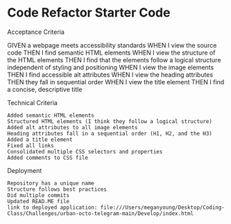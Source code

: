 # Code Refactor Starter Code

Acceptance Criteria

GIVEN a webpage meets accessibility standards 
    WHEN I view the source code THEN I find semantic HTML elements
    WHEN I view the structure of the HTML elements THEN I find that the elements follow a logical structure independent of styling and positioning
    WHEN I view the image elements THEN I find accessible alt attributes
    WHEN I view the heading attributes THEN they fall in sequential order
    WHEN I view the title element THEN I find a concise, descriptive title

Technical Criteria

    Added semantic HTML elements
    Structured HTML elements (I think they follow a logical structure)
    Added alt attributes to all image elements
    Heading attributes fall in a sequential order (H1, H2, and the H3)
    Added a title element 
    Fixed all links
    Consolidated multiple CSS selectors and properties 
    Added comments to CSS file

Deployment 

    Repository has a unique name
    Structure follows best practices 
    Did multiple commits
    Updated READ.ME file 
    link to deployed application: file:///Users/meganyoung/Desktop/Coding-Class/Challenges/urban-octo-telegram-main/Develop/index.html
    
